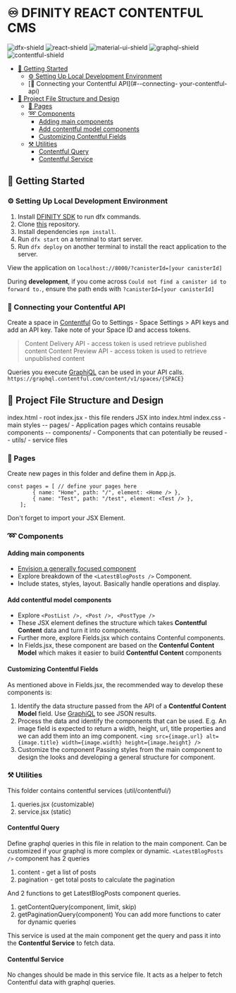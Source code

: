 # ♾️ DFINITY REACT CONTENTFUL CMS 
![dfx-shield](https://img.shields.io/badge/dfx_0.11.1-yellowgreen) ![react-shield](https://img.shields.io/badge/react_18-blue) ![material-ui-shield](https://img.shields.io/badge/@material--ui-blueviolet) ![graphql-shield](https://img.shields.io/badge/GraphQL-red) ![contentful-shield](https://img.shields.io/badge/Contentful_API-yellow)

* [📝 Getting Started](#getting-started)
  * [⚙️ Setting Up Local Development Environment](#setting-up-local-development-environment)
  * [🔗 Connecting your Contentful API](#--connecting- your-contentful-api)
* [📂 Project File Structure and Design](#-project-file-structure-and-design)
  * [📄 Pages](#--pages)
  * [➿   Components](#--components)
    * [Adding main components](#adding-main-components)
    * [Add contentful model components](#add-contentful-model-components)
    * [Customizing Contentful Fields](#customizing-contentful-fields)
  * [⚒️ Utilities](#--utilities)
    * [Contentful Query](#contentful-query)
    * [Contentful Service](#contentful-service)

## 📝 Getting Started

### ⚙️ Setting Up Local Development Environment
1. Install [DFINITY SDK][install-sdk] to run dfx commands.
2. Clone [this][git-repo-url] repository.
3. Install dependencies ```npm install```.
4. Run ```dfx start``` on a terminal to start server.
5. Run ```dfx deploy``` on another terminal to install the react application to the server.

View the application on ```localhost://8000/?canisterId=[your canisterId]```

During **development**, if you come across ```Could not find a canister id to forward to.```,  ensure the path ends with ```?canisterId=[your canisterId]``` 


### 🔗 Connecting your Contentful API 

Create a space in [Contentful][contentful-api]
Go to Settings - Space Settings > API keys and add an API key.
Take note of your Space ID and access tokens.
> Content Delivery API - access token is used retrieve published content
> Content Preview API - access token is used to retrieve unpublished content

Queries you execute  [GraphiQL][contentful-graphql] can be used in your API calls.
```https://graphql.contentful.com/content/v1/spaces/{SPACE}``` 

## 📂 Project File Structure and Design

index.html - root
index.jsx - this file renders JSX into index.html
index.css - main styles
-- pages/ - Application pages which contains reusable components
-- components/ - Components that can potentially be reused
-- utils/ - service files
    
### 📄 Pages 
Create new pages in this folder and define them in App.js.
```
const pages = [ // define your pages here
        { name: "Home", path: "/", element: <Home /> },
        { name: "Test", path: "/test", element: <Test /> },
    ];
```
Don't forget to import your JSX Element.

### ➿	Components 
#### Adding main components
- [Envision a generally focused component][thinking-react]
- Explore breakdown of the ```<LatestBlogPosts />``` Component. 
- Include states, styles, layout. Basically handle operations and display.

#### Add contentful model components
- Explore ```<PostList />, <Post />, <PostType />```
- These JSX element defines the structure which takes **Contentful Content** data and turn it into components.
- Further more, explore Fields.jsx which contains Contenful components.
- In Fields.jsx, these component are based on the **Contenful Content Model** which makes it easier to build **Contentful Content** components

#### Customizing Contentful Fields
As mentioned above in Fields.jsx, the recommended way to develop these components is:
1. Identify the data structure passed from the API of a **Contentful Content Model** field. Use [GraphiQL][contentful-graphql] to see JSON results.
2. Process the data and identify the components that can be used. E.g. An image field is expected to return a width, height, url, title properties and we can add them into an img component.
`<img src={image.url} alt={image.title} width={image.width} height={image.height} />`
3. Customize the component
Passing styles from the main component to design the looks and developing a general structure for component.

### ⚒️ Utilities
This folder contains contentful services (util/contentful/)
1. queries.jsx (customizable)
2. service.jsx (static)
#### Contentful Query
Define graphql queries in this file in relation to the main component. Can be customized if your graphql is more complex or dynamic.
```<LatestBlogPosts />``` component has 2 queries
1. content - get a list of posts
2. pagination - get total posts to calculate the pagination 

And 2 functions to get LatestBlogPosts component queries.
1. getContentQuery(component, limit, skip)
2. getPaginationQuery(component)
You can add more functions to cater for dynamic queries

This service is used at the main component get the query and pass it into the **Contentful Service** to fetch data.

#### Contentful Service
No changes should be made in this service file. It acts as a helper to fetch Contentful data with graphql queries.

   [install-sdk]: <https://internetcomputer.org/docs/current/developer-docs/build/install-upgrade-remove/>
   [git-repo-url]: <https://github.com/therealbryanho/dfinity-websitewithcms>
   [contentful-api]: <https://app.contentful.com/>
   [contentful-graphql]: <https://www.contentful.com/developers/docs/references/graphql/#/introduction/basic-api-information/>
   [graphiql]:<https://graphql.contentful.com/content/v1/spaces/53t36x95ru0m/explore?access_token=OCLvDwk6HjdpR3OxvqhLaD-zuXLwo2QYEueE9pYJZuU />
   [thinking-react]: <https://reactjs.org/docs/thinking-in-react.html/>
